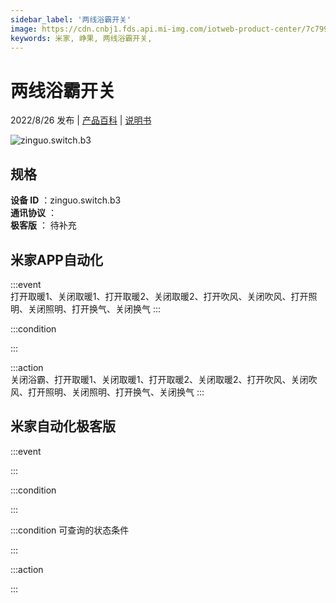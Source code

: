 ```yaml
---
sidebar_label: '两线浴霸开关'
image: https://cdn.cnbj1.fds.api.mi-img.com/iotweb-product-center/7c799e6a164ce43b9e377ad527562668_1660286361913.png?GalaxyAccessKeyId=AKVGLQWBOVIRQ3XLEW&Expires=9223372036854775807&Signature=r2RqZlfOdh9ZfMK51b5Xy+kqZDw=
keywords: 米家, 峥果, 两线浴霸开关, 
---
```

# 两线浴霸开关

2022/8/26 发布 | [产品百科](https://home.mi.com/webapp/content/baike/product/index.html?model=zinguo.switch.b3/) | [说明书](https://home.mi.com/views/introduction.html?model=zinguo.switch.b3&region=cn)

![zinguo.switch.b3](https://cdn.cnbj1.fds.api.mi-img.com/iotweb-product-center/7c799e6a164ce43b9e377ad527562668_1660286361913.png?GalaxyAccessKeyId=AKVGLQWBOVIRQ3XLEW&Expires=9223372036854775807&Signature=r2RqZlfOdh9ZfMK51b5Xy+kqZDw=)

## 规格  
> 
**设备 ID** ：zinguo.switch.b3  
**通讯协议** ：  
**极客版**  ： 待补充 


## 米家APP自动化  

:::event  
打开取暖1、关闭取暖1、打开取暖2、关闭取暖2、打开吹风、关闭吹风、打开照明、关闭照明、打开换气、关闭换气
:::

:::condition  

:::

:::action   
关闭浴霸、打开取暖1、关闭取暖1、打开取暖2、关闭取暖2、打开吹风、关闭吹风、打开照明、关闭照明、打开换气、关闭换气
:::

## 米家自动化极客版  

:::event  

:::

:::condition  

:::

:::condition 可查询的状态条件  

:::

:::action  

:::

        
